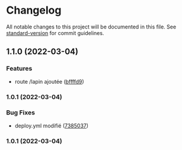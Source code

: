 # Changelog

All notable changes to this project will be documented in this file. See [standard-version](https://github.com/conventional-changelog/standard-version) for commit guidelines.

## 1.1.0 (2022-03-04)


### Features

* route /lapin ajoutée ([bffffd9](https://github.com/MathieuDelage/devops-cd/commit/bffffd98264f41d180e3abf625ae029333ce6a71))

### 1.0.1 (2022-03-04)


### Bug Fixes

* deploy.yml modifié ([7385037](https://github.com/MathieuDelage/devops-cd/commit/7385037ca3dbdf052a8548189a5bf455a3bc13e8))

### 1.0.1 (2022-03-04)
